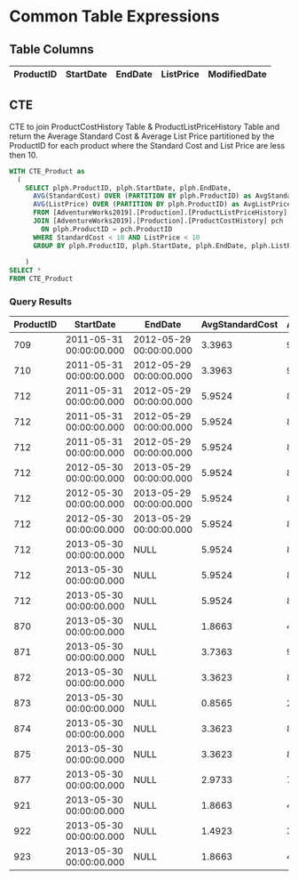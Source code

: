 # Common Table Expressions
## Table Columns 
| ProductID   | StartDate  | EndDate   | ListPrice  | ModifiedDate  |
|:-:|:-:|:-:|:-:|:-:|

## CTE 
CTE to join ProductCostHistory Table & ProductListPriceHistory Table and return the Average Standard Cost & Average List Price partitioned by the ProductID for each product where the Standard Cost and List Price are less then 10. 
```SQL
WITH CTE_Product as 
  (
	SELECT plph.ProductID, plph.StartDate, plph.EndDate,
	  AVG(StandardCost) OVER (PARTITION BY plph.ProductID) as AvgStandardCost,  
	  AVG(ListPrice) OVER (PARTITION BY plph.ProductID) as AvgListPrice
	  FROM [AdventureWorks2019].[Production].[ProductListPriceHistory] plph 
	  JOIN [AdventureWorks2019].[Production].[ProductCostHistory] pch
		ON plph.ProductID = pch.ProductID
	  WHERE StandardCost < 10 AND ListPrice < 10
	  GROUP BY plph.ProductID, plph.StartDate, plph.EndDate, plph.ListPrice, StandardCost 
	  
	)
SELECT *
FROM CTE_Product
```
### Query Results
| ProductID | StartDate               | EndDate                 | AvgStandardCost | AvgListPrice |
|-----------|-------------------------|-------------------------|-----------------|--------------|
| 709       | 2011-05-31 00:00:00.000 | 2012-05-29 00:00:00.000 | 3.3963          | 9.50         |
| 710       | 2011-05-31 00:00:00.000 | 2012-05-29 00:00:00.000 | 3.3963          | 9.50         |
| 712       | 2011-05-31 00:00:00.000 | 2012-05-29 00:00:00.000 | 5.9524          | 8.7594       |
| 712       | 2011-05-31 00:00:00.000 | 2012-05-29 00:00:00.000 | 5.9524          | 8.7594       |
| 712       | 2011-05-31 00:00:00.000 | 2012-05-29 00:00:00.000 | 5.9524          | 8.7594       |
| 712       | 2012-05-30 00:00:00.000 | 2013-05-29 00:00:00.000 | 5.9524          | 8.7594       |
| 712       | 2012-05-30 00:00:00.000 | 2013-05-29 00:00:00.000 | 5.9524          | 8.7594       |
| 712       | 2012-05-30 00:00:00.000 | 2013-05-29 00:00:00.000 | 5.9524          | 8.7594       |
| 712       | 2013-05-30 00:00:00.000 | NULL                    | 5.9524          | 8.7594       |
| 712       | 2013-05-30 00:00:00.000 | NULL                    | 5.9524          | 8.7594       |
| 712       | 2013-05-30 00:00:00.000 | NULL                    | 5.9524          | 8.7594       |
| 870       | 2013-05-30 00:00:00.000 | NULL                    | 1.8663          | 4.99         |
| 871       | 2013-05-30 00:00:00.000 | NULL                    | 3.7363          | 9.99         |
| 872       | 2013-05-30 00:00:00.000 | NULL                    | 3.3623          | 8.99         |
| 873       | 2013-05-30 00:00:00.000 | NULL                    | 0.8565          | 2.29         |
| 874       | 2013-05-30 00:00:00.000 | NULL                    | 3.3623          | 8.99         |
| 875       | 2013-05-30 00:00:00.000 | NULL                    | 3.3623          | 8.99         |
| 877       | 2013-05-30 00:00:00.000 | NULL                    | 2.9733          | 7.95         |
| 921       | 2013-05-30 00:00:00.000 | NULL                    | 1.8663          | 4.99         |
| 922       | 2013-05-30 00:00:00.000 | NULL                    | 1.4923          | 3.99         |
| 923       | 2013-05-30 00:00:00.000 | NULL                    | 1.8663          | 4.99         |

